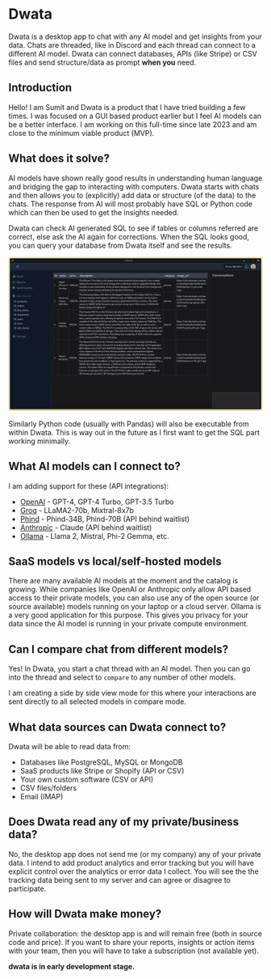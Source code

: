 # Dwata

Dwata is a desktop app to chat with any AI model and get insights from your data. Chats are threaded, like in Discord and each thread can connect to a different AI model. Dwata can connect databases, APIs (like Stripe) or CSV files and send structure/data as prompt **when you** need.

## Introduction

Hello! I am Sumit and Dwata is a product that I have tried building a few times. I was focused on a GUI based product earlier but I feel AI models can be a better interface. I am working on this full-time since late 2023 and am close to the minimum viable product (MVP).

## What does it solve?

AI models have shown really good results in understanding human language and bridging the gap to interacting with computers. Dwata starts with chats and then allows you to (explicitly) add data or structure (of the data) to the chats. The response from AI will most probably have SQL or Python code which can then be used to get the insights needed.

Dwata can check AI generated SQL to see if tables or columns referred are correct, else ask the AI again for corrections. When the SQL looks good, you can query your database from Dwata itself and see the results.

![Results from SQL query](docs/assets/Home_view_revamp_2024.png?raw=true "Results from SQL query")

Similarly Python code (usually with Pandas) will also be executable from within Dwata. This is way out in the future as I first want to get the SQL part working minimally.

## What AI models can I connect to?

I am adding support for these (API integrations):

- [OpenAI](https://platform.openai.com/docs/models) - GPT-4, GPT-4 Turbo, GPT-3.5 Turbo
- [Groq](https://console.groq.com/docs/models) - LLaMA2-70b, Mixtral-8x7b
- [Phind](https://www.phind.com/blog/introducing-phind-70b) - Phind-34B, Phind-70B (API behind waitlist)
- [Anthropic](https://www.anthropic.com/product) - Claude (API behind waitlist)
- [Ollama](https://github.com/ollama/ollama?tab=readme-ov-file#model-library) - Llama 2, Mistral, Phi-2 Gemma, etc.

## SaaS models vs local/self-hosted models

There are many available AI models at the moment and the catalog is growing. While companies like OpenAI or Anthropic only allow API based access to their private models, you can also use any of the open source (or source available) models running on your laptop or a cloud server. Ollama is a very good application for this purpose. This gives you privacy for your data since the AI model is running in your private compute environment.

## Can I compare chat from different models?

Yes! In Dwata, you start a chat thread with an AI model. Then you can go into the thread and select to `compare` to any number of other models.

I am creating a side by side view mode for this where your interactions are sent directly to all selected models in compare mode.

## What data sources can Dwata connect to?

Dwata will be able to read data from:

- Databases like PostgreSQL, MySQL or MongoDB
- SaaS products like Stripe or Shopify (API or CSV)
- Your own custom software (CSV or API)
- CSV files/folders
- Email (IMAP)

## Does Dwata read any of my private/business data?

No, the desktop app does not send me (or my company) any of your private data. I intend to add product analytics and error tracking but you will have explicit control over the analytics or error data I collect. You will see the the tracking data being sent to my server and can agree or disagree to participate.

## How will Dwata make money?

Private collaboration: the desktop app is and will remain free (both in source code and price). If you want to share your reports, insights or action items with your team, then you will have to take a subscription (not available yet).

**dwata is in early development stage.**
